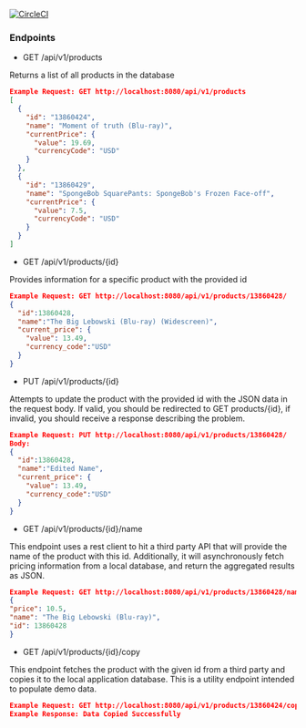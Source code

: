 [![CircleCI](https://circleci.com/gh/CharlesMulic/target_myretail.svg?style=svg)](https://circleci.com/gh/CharlesMulic/target_myretail)

<h3>Endpoints</h3>

- GET /api/v1/products

<p>Returns a list of all products in the database</p>

```json
Example Request: GET http://localhost:8080/api/v1/products
[
  {
    "id": "13860424",
    "name": "Moment of truth (Blu-ray)",
    "currentPrice": {
      "value": 19.69,
      "currencyCode": "USD"
    }
  },
  {
    "id": "13860429",
    "name": "SpongeBob SquarePants: SpongeBob's Frozen Face-off",
    "currentPrice": {
      "value": 7.5,
      "currencyCode": "USD"
    }
  }
]
```

- GET /api/v1/products/{id}

<p>Provides information for a specific product with the provided id</p>

```json
Example Request: GET http://localhost:8080/api/v1/products/13860428/
{
  "id":13860428,
  "name":"The Big Lebowski (Blu-ray) (Widescreen)",
  "current_price": {
    "value": 13.49,
    "currency_code":"USD"
  }
}
```

- PUT /api/v1/products/{id}

<p>Attempts to update the product with the provided id with the JSON data in the request body. If valid, you should be redirected to GET products/{id}, if invalid, you should receive a response describing the problem.</p>

```json
Example Request: PUT http://localhost:8080/api/v1/products/13860428/
Body:
{
  "id":13860428,
  "name":"Edited Name",
  "current_price": {
    "value": 13.49,
    "currency_code":"USD"
  }
}
```

- GET /api/v1/products/{id}/name

This endpoint uses a rest client to hit a third party API that will provide the name of the product with this id. Additionally, it will asynchronously fetch pricing information from a local database, and return the aggregated results as JSON.

```json
Example Request: GET http://localhost:8080/api/v1/products/13860428/name
{
"price": 10.5,
"name": "The Big Lebowski (Blu-ray)",
"id": 13860428
}
```

- GET /api/v1/products/{id}/copy

This endpoint fetches the product with the given id from a third party and copies it to the local application database. This is a utility endpoint intended to populate demo data.

```json
Example Request: GET http://localhost:8080/api/v1/products/13860424/copy
Example Response: Data Copied Successfully
```